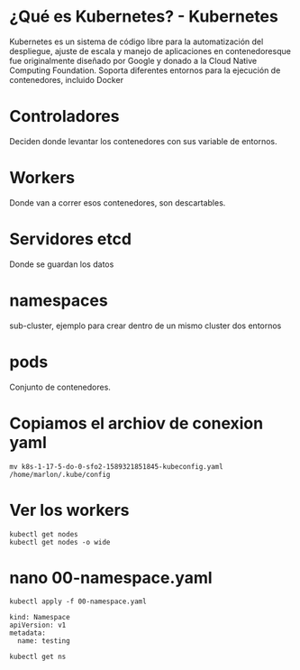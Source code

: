 # ¿Qué es Kubernetes? - Kubernetes
Kubernetes es un sistema de código libre para la automatización del despliegue, ajuste de escala y manejo de aplicaciones en contenedores​ que fue originalmente diseñado por Google y donado a la Cloud Native Computing Foundation. Soporta diferentes entornos para la ejecución de contenedores, incluido Docker

# Controladores
Deciden donde levantar los contenedores con sus variable de entornos.

# Workers
Donde van a correr esos contenedores, son descartables.

# Servidores etcd
Donde se guardan los datos

# namespaces
sub-cluster, ejemplo para crear dentro de un mismo cluster dos entornos

# pods
Conjunto de contenedores.

# Copiamos el archiov de conexion yaml
```
mv k8s-1-17-5-do-0-sfo2-1589321851845-kubeconfig.yaml /home/marlon/.kube/config
```

# Ver los workers
```
kubectl get nodes
kubectl get nodes -o wide
```

# nano 00-namespace.yaml
```
kubectl apply -f 00-namespace.yaml
```
```
kind: Namespace
apiVersion: v1
metadata:
  name: testing
```
```
kubectl get ns
```


